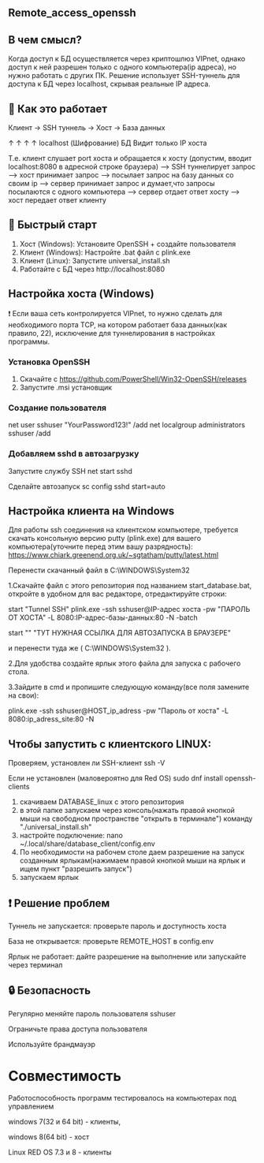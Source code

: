 ## Remote_access_openssh

## В чем смысл?
Когда доступ к БД осуществляется через криптошлюз VIPnet, однако доступ к ней разрешен только с одного компьютера(ip адреса), но нужно работать с других ПК. Решение использует SSH-туннель для доступа к БД через localhost, скрывая реальные IP адреса.

## 🔄 Как это работает
Клиент → SSH туннель → Хост → База данных

↑ ↑ ↑ ↑
localhost (Шифрование) БД Видит только IP хоста

Т.е. клиент слушает port хоста и обращается к хосту (допустим, вводит localhost:8080 в адресной строке браузера) --> SSH туннелирует запрос --> хост принимает запрос --> посылает запрос на базу данных со своим ip --> 
сервер принимает запрос и думает,что запросы посылаются с одного компьютера 
--> сервер отдает ответ хосту --> хост передает ответ клиенту

## 🚀 Быстрый старт
1. Хост (Windows): Установите OpenSSH + создайте пользователя
2. Клиент (Windows): Настройте .bat файл с plink.exe  
3. Клиент (Linux): Запустите universal_install.sh
4. Работайте с БД через http://localhost:8080


## Настройка хоста (Windows)
  ❗ Если ваша сеть контролируется VIPnet, то нужно сделать для необходимого порта TCP, на котором работает база данных(как правило, 22), исключение для туннелирования в настройках программы.
    
  ### Установка OpenSSH
  1. Скачайте с https://github.com/PowerShell/Win32-OpenSSH/releases
  2. Запустите .msi установщик

  ### Создание пользователя
  net user sshuser "YourPassword123!" /add
  net localgroup administrators sshuser /add 

  ### Добавляем sshd в автозагрузку
  Запустите службу SSH
  net start sshd

  Сделайте автозапуск
  sc config sshd start=auto
  
  ## Настройка клиента на Windows
  Для работы ssh соединения на клиентском компьютере, требуется скачать консольную версию putty (plink.exe) для вашего компьютера(уточните перед этим вашу разрядность): https://www.chiark.greenend.org.uk/~sgtatham/putty/latest.html
  
  Перенести скачанный файл в C:\\WINDOWS\System32
  
  1.Скачайте файл с этого репозитория под названием start_database.bat, откройте в удобном для вас редакторе, отредактируйте строки:
  
  start "Tunnel SSH" plink.exe -ssh sshuser@IP-адрес хоста -pw "ПАРОЛЬ ОТ ХОСТА" -L 8080:IP-адрес-базы-данных:80 -N -batch
  
  start "" "ТУТ НУЖНАЯ ССЫЛКА ДЛЯ АВТОЗАПУСКА В БРАУЗЕРЕ"
  
  и перенести туда же ( C:\\WINDOWS\System32 ). 
  
  2.Для удобства создайте ярлык этого файла для запуска с рабочего стола.
  
  3.Зайдите в cmd и пропишите следующую команду(все поля замените на свои): 
  
  plink.exe -ssh sshuser@HOST_ip_adress -pw "Пароль от хоста" -L 8080:ip_adress_site:80 -N

## Чтобы запустить с клиентского LINUX: 
Проверяем, установлен ли SSH-клиент
ssh -V

Если не установлен (маловероятно для Red OS)
sudo dnf install openssh-clients

1) скачиваем DATABASE_linux с этого репозитория
2) в этой папке запускаем через консоль(нажать правой кнопкой мыши на свободном пространстве "открыть в терминале") команду  "./universal_install.sh"
3) настройте подключение: nano ~/.local/share/database_client/config.env
4) По необходимости на рабочем столе даем разрешение на запуск созданным ярлыкам(нажимаем правой кнопкой мыши на ярлык и ищем пункт  "разрешить запуск")
5) запускаем ярлык


## ❗ Решение проблем
Туннель не запускается: проверьте пароль и доступность хоста

База не открывается: проверьте REMOTE_HOST в config.env

Ярлык не работает: дайте разрешение на выполнение или запускайте через терминал

## 🔒 Безопасность
Регулярно меняйте пароль пользователя sshuser

Ограничьте права доступа пользователя

Используйте брандмауэр


# Совместимость

Работоспособность программ тестировалось на компьютерах под управлением 

windows 7(32 и 64 bit) - клиенты, 

windows 8(64 bit) - хост  

Linux RED OS 7.3 и 8 - клиенты


